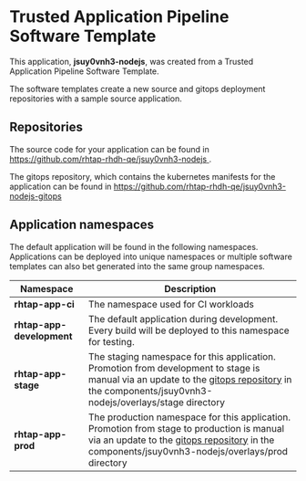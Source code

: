 # Trusted Application Pipeline Software Template

This application, **jsuy0vnh3-nodejs**, was created from a Trusted Application Pipeline Software Template.

The software templates create a new source and gitops deployment repositories with a sample source application. 

## Repositories

The source code for your application can be found in [https://github.com/rhtap-rhdh-qe/jsuy0vnh3-nodejs ](https://github.com/rhtap-rhdh-qe/jsuy0vnh3-nodejs ).
 
The gitops repository, which contains the kubernetes manifests for the application can be found in 
[https://github.com/rhtap-rhdh-qe/jsuy0vnh3-nodejs-gitops ](https://github.com/rhtap-rhdh-qe/jsuy0vnh3-nodejs-gitops ) 

## Application namespaces 

The default application will be found in the following namespaces. Applications can be deployed into unique namespaces or multiple software templates can also bet generated into the same group namespaces.  

|  Namespace   |  Description   |  
| -------- | -------- |
| **rhtap-app-ci** | The namespace used for CI workloads |
| **rhtap-app-development** | The default application during development. Every build will be deployed to this namespace for testing. |
| **rhtap-app-stage** | The staging namespace for this application. Promotion from development to stage is manual via an update to the [gitops repository](https://github.com/rhtap-rhdh-qe/jsuy0vnh3-nodejs-gitops ) in the components/jsuy0vnh3-nodejs/overlays/stage directory |
| **rhtap-app-prod** | The production namespace for this application. Promotion from stage to production is manual via an update to the [gitops repository](https://github.com/rhtap-rhdh-qe/jsuy0vnh3-nodejs-gitops ) in the components/jsuy0vnh3-nodejs/overlays/prod directory |
